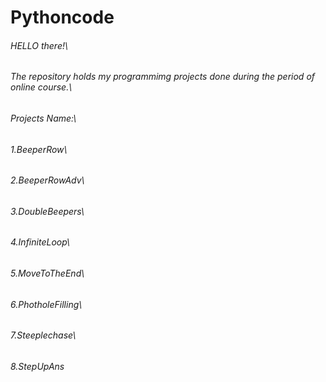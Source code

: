 # Pythoncode
###### HELLO there!\
###### The repository holds my programmimg projects done during the period of online course.\
###### Projects Name:\
###### 1.BeeperRow\
###### 2.BeeperRowAdv\
###### 3.DoubleBeepers\
###### 4.InfiniteLoop\
###### 5.MoveToTheEnd\
###### 6.PhotholeFilling\
###### 7.Steeplechase\
###### 8.StepUpAns
